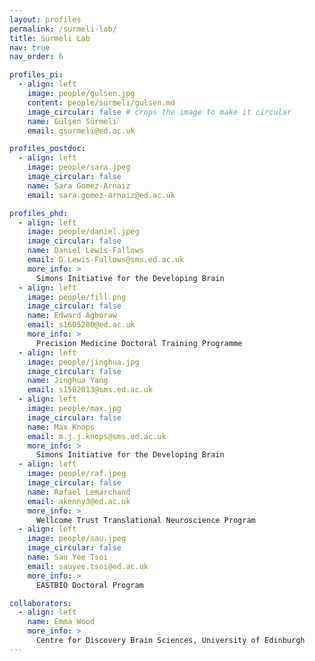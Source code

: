 ```yaml
---
layout: profiles
permalink: /surmeli-lab/
title: Sürmeli Lab
nav: true
nav_order: 6

profiles_pi:
  - align: left
    image: people/gulsen.jpg
    content: people/surmeli/gulsen.md
    image_circular: false # crops the image to make it circular
    name: Gülşen Sürmeli
    email: gsurmeli@ed.ac.uk

profiles_postdoc:
  - align: left
    image: people/sara.jpeg
    image_circular: false
    name: Sara Gomez-Arnaiz
    email: sara.gomez-arnaiz@ed.ac.uk

profiles_phd:
  - align: left
    image: people/daniel.jpeg
    image_circular: false
    name: Daniel Lewis-Fallows
    email: D.Lewis-Fallows@sms.ed.ac.uk
    more_info: >
      Simons Initiative for the Developing Brain
  - align: left
    image: people/fill.png
    image_circular: false
    name: Edward Agboraw
    email: s1605280@ed.ac.uk
    more_info: >
      Precision Medicine Doctoral Training Programme
  - align: left
    image: people/jinghua.jpg
    image_circular: false
    name: Jinghua Yang
    email: s1582013@sms.ed.ac.uk
  - align: left
    image: people/max.jpg
    image_circular: false
    name: Max Knops
    email: m.j.j.knops@sms.ed.ac.uk
    more_info: >
      Simons Initiative for the Developing Brain
  - align: left
    image: people/raf.jpeg
    image_circular: false
    name: Rafael Lemarchand
    email: akenny3@ed.ac.uk
    more_info: >
      Wellcome Trust Translational Neuroscience Program
  - align: left
    image: people/sau.jpeg
    image_circular: false
    name: Sau Yee Tsoi
    email: sauyee.tsoi@ed.ac.uk
    more_info: >
      EASTBIO Doctoral Program

collaborators:
  - align: left
    name: Emma Wood
    more_info: >
      Centre for Discovery Brain Sciences, University of Edinburgh
---
```


